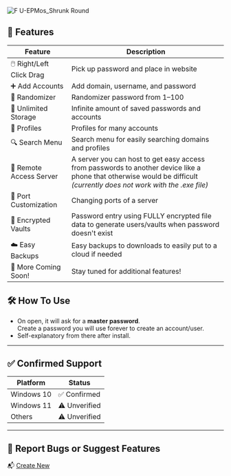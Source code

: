 
![F U-EPMos_Shrunk Round](https://github.com/user-attachments/assets/3d6a90cb-7f27-4435-8880-0874c7239376)

## 🔐 Features
| Feature | Description |
|--------|-------------|
| 🖱️ Right/Left Click Drag | Pick up password and place in website |
| ➕ Add Accounts | Add domain, username, and password |
| 🔀 Randomizer | Randomizer password from 1–100 |
| 💾 Unlimited Storage | Infinite amount of saved passwords and accounts |
| 👥 Profiles | Profiles for many accounts |
| 🔍 Search Menu | Search menu for easily searching domains and profiles |
| 📡 Remote Access Server | A server you can host to get easy access from passwords to another device like a phone that otherwise would be difficult *(currently does not work with the .exe file)* |
| 🔁 Port Customization | Changing ports of a server |
| 🔐 Encrypted Vaults | Password entry using FULLY encrypted file data to generate users/vaults when password doesn't exist |
| ☁️ Easy Backups | Easy backups to downloads to easily put to a cloud if needed |
| 🚀 More Coming Soon! | Stay tuned for additional features! |


## 🛠️ How To Use
- On open, it will ask for a **master password**.  
  Create a password you will use forever to create an account/user.
- Self-explanatory from there after install.

---

## ✅ Confirmed Support
| Platform     | Status        |
|--------------|---------------|
| Windows 10   | ✅ Confirmed   |
| Windows 11   | ⚠️ Unverified  |
| Others       | ⚠️ Unverified  |

---

## 🐞 Report Bugs or Suggest Features
📬 [Create New](https://github.com/michutka198kit/EPM-os/issues/new)
